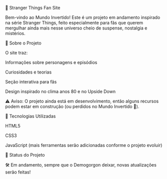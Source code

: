 👾 Stranger Things Fan Site

Bem-vindo ao Mundo Invertido!
Este é um projeto em andamento inspirado na série Stranger Things, feito especialmente para fãs que querem mergulhar ainda mais nesse universo cheio de suspense, nostalgia e mistérios.

🔦 Sobre o Projeto

O site traz:

Informações sobre personagens e episódios

Curiosidades e teorias

Seção interativa para fãs

Design inspirado no clima anos 80 e no Upside Down

⚠️ Aviso: O projeto ainda está em desenvolvimento, então alguns recursos podem estar em construção (ou perdidos no Mundo Invertido 👀).

🚀 Tecnologias Utilizadas

HTML5

CSS3

JavaScript
(mais ferramentas serão adicionadas conforme o projeto evoluir)

📅 Status do Projeto

🛠️ Em andamento, sempre que o Demogorgon deixar, novas atualizações serão feitas!
